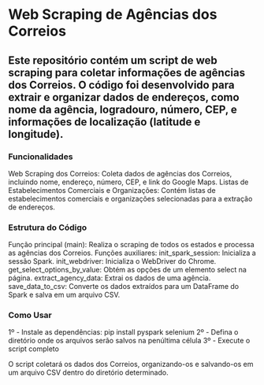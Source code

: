 # Web Scraping de Agências dos Correios
## Este repositório contém um script de web scraping para coletar informações de agências dos Correios. O código foi desenvolvido para extrair e organizar dados de endereços, como nome da agência, logradouro, número, CEP, e informações de localização (latitude e longitude).

### Funcionalidades
Web Scraping dos Correios: Coleta dados de agências dos Correios, incluindo nome, endereço, número, CEP, e link do Google Maps.
Listas de Estabelecimentos Comerciais e Organizações: Contém listas de estabelecimentos comerciais e organizações selecionadas para a extração de endereços.

### Estrutura do Código
Função principal (main): Realiza o scraping de todos os estados e processa as agências dos Correios.
Funções auxiliares:
init_spark_session: Inicializa a sessão Spark.
init_webdriver: Inicializa o WebDriver do Chrome.
get_select_options_by_value: Obtém as opções de um elemento select na página.
extract_agency_data: Extrai os dados de uma agência.
save_data_to_csv: Converte os dados extraídos para um DataFrame do Spark e salva em um arquivo CSV.

### Como Usar
1º - Instale as dependências: pip install pyspark selenium
2º - Defina o diretório onde os arquivos serão salvos na penúltima célula
3º - Execute o script completo

O script coletará os dados dos Correios, organizando-os e salvando-os em um arquivo CSV dentro do diretório determinado.
